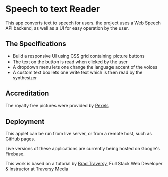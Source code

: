 # Speech to text Reader

This app converts text to speech for users.  the project uses a Web Speech API backend, as well as a UI for easy operation by the user.

## The Specifications

* Build a responsive UI using CSS grid containing picture buttons
* The text on the button is read when clicked by the user
* A dropdown menu lets one change the language accent of the voices
* A custom text box lets one write text which is then read by the synthesizer

## Accreditation

The royalty free pictures were provided by [Pexels](https://www.pexels.com/)
## Deployment

This applet can be run from live server, or from a remote host, such as GitHub pages.

Live versions of these applications are currently being hosted on Google's Firebase.

This work is based on a tutorial by [Brad Traversy](https://www.udemy.com/user/brad-traversy/), Full Stack Web Developer & Instructor at Traversy Media
